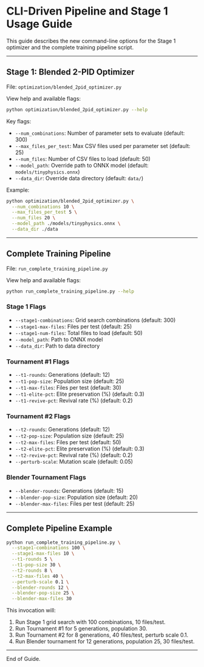 # CLI-Driven Pipeline and Stage 1 Usage Guide

This guide describes the new command-line options for the Stage 1 optimizer and the complete training pipeline script.

---

## Stage 1: Blended 2-PID Optimizer

File: `optimization/blended_2pid_optimizer.py`

View help and available flags:
```bash
python optimization/blended_2pid_optimizer.py --help
```

Key flags:
- `--num_combinations`: Number of parameter sets to evaluate (default: 300)
- `--max_files_per_test`: Max CSV files used per parameter set (default: 25)
- `--num_files`: Number of CSV files to load (default: 50)
- `--model_path`: Override path to ONNX model (default: `models/tinyphysics.onnx`)
- `--data_dir`: Override data directory (default: `data/`)

Example:
```bash
python optimization/blended_2pid_optimizer.py \
  --num_combinations 10 \
  --max_files_per_test 5 \
  --num_files 20 \
  --model_path ./models/tinyphysics.onnx \
  --data_dir ./data
```

---

## Complete Training Pipeline

File: `run_complete_training_pipeline.py`

View help and available flags:
```bash
python run_complete_training_pipeline.py --help
```

### Stage 1 Flags
- `--stage1-combinations`: Grid search combinations (default: 300)
- `--stage1-max-files`: Files per test (default: 25)
- `--stage1-num-files`: Total files to load (default: 50)
- `--model_path`: Path to ONNX model
- `--data_dir`: Path to data directory

### Tournament #1 Flags
- `--t1-rounds`: Generations (default: 12)
- `--t1-pop-size`: Population size (default: 25)
- `--t1-max-files`: Files per test (default: 30)
- `--t1-elite-pct`: Elite preservation (%) (default: 0.3)
- `--t1-revive-pct`: Revival rate (%) (default: 0.2)

### Tournament #2 Flags
- `--t2-rounds`: Generations (default: 12)
- `--t2-pop-size`: Population size (default: 25)
- `--t2-max-files`: Files per test (default: 50)
- `--t2-elite-pct`: Elite preservation (%) (default: 0.3)
- `--t2-revive-pct`: Revival rate (%) (default: 0.2)
- `--perturb-scale`: Mutation scale (default: 0.05)

### Blender Tournament Flags
- `--blender-rounds`: Generations (default: 15)
- `--blender-pop-size`: Population size (default: 20)
- `--blender-max-files`: Files per test (default: 25)

---

## Complete Pipeline Example

```bash
python run_complete_training_pipeline.py \
  --stage1-combinations 100 \
  --stage1-max-files 10 \
  --t1-rounds 5 \
  --t1-pop-size 30 \
  --t2-rounds 8 \
  --t2-max-files 40 \
  --perturb-scale 0.1 \
  --blender-rounds 12 \
  --blender-pop-size 25 \
  --blender-max-files 30
```

This invocation will:
1. Run Stage 1 grid search with 100 combinations, 10 files/test.
2. Run Tournament #1 for 5 generations, population 30.
3. Run Tournament #2 for 8 generations, 40 files/test, perturb scale 0.1.
4. Run Blender tournament for 12 generations, population 25, 30 files/test.

---

End of Guide.
